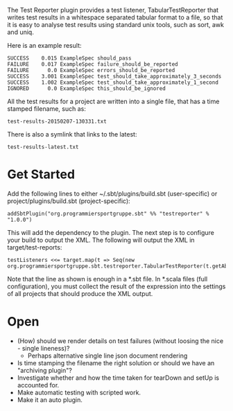 The Test Reporter plugin provides a test listener, TabularTestReporter that writes test results in a whitespace
separated tabular format to a file, so that it is easy to analyse test results using standard unix tools, such as
sort, awk and uniq.

Here is an example result:


    SUCCESS    0.015 ExampleSpec should_pass
    FAILURE    0.017 ExampleSpec failure_should_be_reported
    FAILURE      0.0 ExampleSpec errors_should_be_reported
    SUCCESS    3.001 ExampleSpec test_should_take_approximately_3_seconds
    SUCCESS    1.002 ExampleSpec test_should_take_approximately_1_second
    IGNORED      0.0 ExampleSpec this_should_be_ignored

All the test results for a project are written into a single file, that has a time stamped filename, such as:

    test-results-20150207-130331.txt

There is also a symlink that links to the latest:

    test-results-latest.txt


Get Started
===========

Add the following lines to either ~/.sbt/plugins/build.sbt (user-specific) or project/plugins/build.sbt (project-specific):

    addSbtPlugin("org.programmiersportgruppe.sbt" %% "testreporter" % "1.0.0")

This will add the dependency to the plugin. The next step is to configure your build to output the XML. The following will output the XML in target/test-reports:

    testListeners <<= target.map(t => Seq(new org.programmiersportgruppe.sbt.testreporter.TabularTestReporter(t.getAbsolutePath)))

Note that the line as shown is enough in a *.sbt file. In *.scala files (full configuration), you must collect the result of the expression into the settings of all projects that should produce the XML output.

Open
====

* (How) should we render details on test failures (without loosing the nice - single lineness)?
    + Perhaps alternative single line json document rendering
* Is time stamping the filename the right solution or should we have an "archiving plugin"?
* Investigate whether and how the time taken for tearDown and setUp is accounted for.
* Make automatic testing with scripted work.
* Make it an auto plugin.
